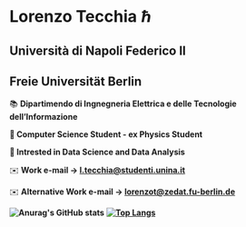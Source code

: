 # Lorenzo Tecchia $\hbar$

## Università di Napoli Federico II
## Freie Universität Berlin

📚 **Dipartimendo di Ingnegneria Elettrica e delle Tecnologie dell’Informazione**

**📕 Computer Science Student - ex Physics Student**

**📗 Intrested in Data Science and Data Analysis**

✉️ **Work e-mail → l.tecchia@studenti.unina.it**

✉️ **Alternative Work e-mail → lorenzot@zedat.fu-berlin.de**



**![Anurag's GitHub stats](https://github-readme-stats.vercel.app/api?username=lorenzotecchia&count_private=true&theme=dracula)**
**[![Top Langs](https://github-readme-stats.vercel.app/api/top-langs/?username=lorenzotecchia&layout=compact&PATH_1=token_intelligente&theme=dracula)](https://github.com/lorenzotecchia/github-readme-stats)**

